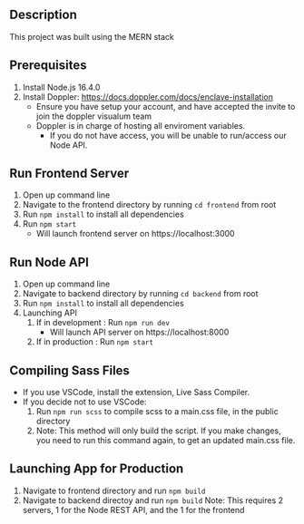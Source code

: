 ##  Description 
This project was built using the MERN stack
## Prerequisites
1. Install Node.js 16.4.0
2. Install Doppler: https://docs.doppler.com/docs/enclave-installation
    * Ensure you have setup your account, and have accepted the invite to join the doppler visualum team
    * Doppler is in charge of hosting all enviroment variables. 
        * If you do not have access, you will be unable to run/access our Node API.
## Run Frontend Server
1. Open up command line
2. Navigate to the frontend directory by running `cd frontend` from root
3. Run `npm install` to install all dependencies
4. Run `npm start`
    * Will launch frontend server on https://localhost:3000

## Run Node API
1. Open up command line
2. Navigate to backend directory by running `cd backend` from root
3. Run `npm install` to install all dependencies 
4. Launching API
    1. If in development : Run `npm run dev`
        * Will launch API server on https://localhost:8000
    2. If in production : Run `npm start`

## Compiling Sass Files 
* If you use VSCode, install the extension, Live Sass Compiler.
* If you decide not to use VSCode:
    1. Run `npm run scss` to compile scss to a main.css file, in the public directory
    2. Note: This method will only build the script. If you make changes, you need to run this command again, to get an updated main.css file.

## Launching App for Production
1. Navigate to frontend directory and run `npm build`
2. Navigate to backend directoy and run `npm build`
Note: This requires 2 servers, 1 for the Node REST API, and the 1 for the frontend
     
